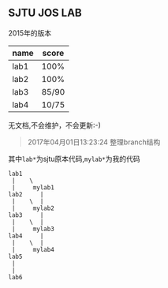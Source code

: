SJTU JOS LAB
---

2015年的版本

|name|score|
|---|---|
|lab1|100%|
|lab2|100%|
|lab3|85/90|
|lab4|10/75|

无文档,不会维护，不会更新:-)

> 2017年04月01日13:23:24 整理branch结构

其中`lab*`为sjtu原本代码,`mylab*`为我的代码

```
lab1
 |    \
 |     mylab1
lab2     |
 |    \  |
 |     mylab2
lab3     |
 |    \  |
 |     mylab3
lab4     |
 |    \  |
 |     mylab4
lab5
 |    
 |     
lab6
```
